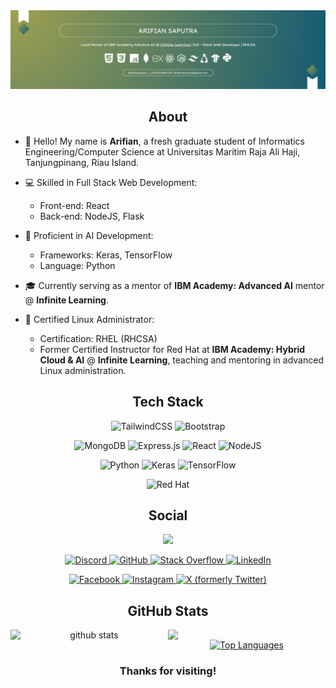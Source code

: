 <img src="banner.png"  alt="Profile Banner"  />

<h2 align="center">About</h2>

- 👋 Hello! My name is **Arifian**, a fresh graduate student of Informatics Engineering/Computer Science at Universitas Maritim Raja Ali Haji, Tanjungpinang, Riau Island.

- 💻 Skilled in Full Stack Web Development:
  - Front-end: React
  - Back-end: NodeJS, Flask

- 🤖 Proficient in AI Development:
  - Frameworks: Keras, TensorFlow
  - Language: Python

- 🎓 Currently serving as a mentor of **IBM Academy: Advanced AI** mentor @ **Infinite Learning**.

- 🐧 Certified Linux Administrator:
  - Certification: RHEL (RHCSA)
  - Former Certified Instructor for Red Hat at **IBM Academy: Hybrid Cloud & AI** @ **Infinite Learning**, teaching and mentoring in advanced Linux administration.


<h2 align="center">Tech Stack</h2>
<p align="center">
  <img src="https://img.shields.io/badge/tailwindcss-%2338B2AC.svg?style=for-the-badge&logo=tailwind-css&logoColor=white" alt="TailwindCSS">
  <img src="https://img.shields.io/badge/bootstrap-%238511FA.svg?style=for-the-badge&logo=bootstrap&logoColor=white" alt="Bootstrap">
</p>
<p align="center">
  <img src="https://img.shields.io/badge/MongoDB-%234ea94b.svg?style=for-the-badge&logo=mongodb&logoColor=white" alt="MongoDB">
  <img src="https://img.shields.io/badge/express.js-%23404d59.svg?style=for-the-badge&logo=express&logoColor=%2361DAFB" alt="Express.js">
  <img src="https://img.shields.io/badge/react-%2320232a.svg?style=for-the-badge&logo=react&logoColor=%2361DAFB" alt="React">
  <img src="https://img.shields.io/badge/node.js-6DA55F?style=for-the-badge&logo=node.js&logoColor=white" alt="NodeJS">
</p>
<p align="center">
  <img src="https://img.shields.io/badge/python-3670A0?style=for-the-badge&logo=python&logoColor=ffdd54" alt="Python">
  <img src="https://img.shields.io/badge/Keras-%23D00000.svg?style=for-the-badge&logo=Keras&logoColor=white" alt="Keras">
  <img src="https://img.shields.io/badge/TensorFlow-%23FF6F00.svg?style=for-the-badge&logo=TensorFlow&logoColor=white" alt="TensorFlow">
</p>
<p align="center">
  <img src="https://img.shields.io/badge/Red%20Hat-EE0000?style=for-the-badge&logo=redhat&logoColor=white" alt="Red Hat">
</p>


<h2 align="center">Social</h2>

<p align="center">
  <a href="https://www.github.com/arifian853" target="_blank" rel="noreferrer"><img
src="https://img.shields.io/github/followers/arifian853?logo=github&style=for-the-badge&color=0891b2&labelColor=1c1917" /></a>
</p>

<p align="center">
  <a href="https://discord.com/users/AutumnNymph#9288" target="_blank" rel="noreferrer">
    <img src="https://img.shields.io/badge/Discord-%235865F2.svg?style=for-the-badge&logo=discord&logoColor=white" alt="Discord">
  </a>
  <a href="https://www.github.com/arifian853" target="_blank" rel="noreferrer">
    <img src="https://img.shields.io/badge/github-%23121011.svg?style=for-the-badge&logo=github&logoColor=white" alt="GitHub">
  </a>
  <a href="https://www.stackoverflow.com/users/13294082/arifian-saputra" target="_blank" rel="noreferrer">
    <img src="https://img.shields.io/badge/-Stackoverflow-FE7A16?style=for-the-badge&logo=stack-overflow&logoColor=white" alt="Stack Overflow">
  </a>
  <a href="https://www.linkedin.com/in/arifian-saputra-08135a178" target="_blank" rel="noreferrer">
    <img src="https://img.shields.io/badge/linkedin-%230077B5.svg?style=for-the-badge&logo=linkedin&logoColor=white" alt="LinkedIn">
  </a>
</p>
<p align="center">
  <a href="https://www.facebook.com/arifian.syaputra.9" target="_blank" rel="noreferrer">
    <img src="https://img.shields.io/badge/Facebook-%231877F2.svg?style=for-the-badge&logo=Facebook&logoColor=white" alt="Facebook">
  </a>
  <a href="http://www.instagram.com/arifiansaputra_" target="_blank" rel="noreferrer">
    <img src="https://img.shields.io/badge/Instagram-%23E4405F.svg?style=for-the-badge&logo=Instagram&logoColor=white" alt="Instagram">
  </a>
  <a href="https://www.twitter.com/ArifianSaputra0" target="_blank" rel="noreferrer">
    <img src="https://img.shields.io/badge/X-%23000000.svg?style=for-the-badge&logo=X&logoColor=white" alt="X (formerly Twitter)">
  </a>
</p>

<h2 align="center">GitHub Stats</h2>
<p align="center">
  <img src="https://github-readme-stats.vercel.app/api?username=arifian853&show_icons=true&theme=tokyonight" alt="github stats" width="50%" align="left"/>
  <img src="https://github-readme-streak-stats.herokuapp.com/?user=arifian853&theme=dark" width="50%" align="left">
</p>
<p align="center">
  <a href="https://github.com/arifian853" align="left"><img src="https://github-readme-stats.vercel.app/api/top-langs/?username=arifian853&langs_count=10&title_color=0891b2&text_color=ffffff&icon_color=0891b2&bg_color=1c1917&hide_border=true&locale=en&custom_title=Top%20%Languages" alt="Top Languages" /></a>
</p>

<h3 align="center">Thanks for visiting!</h3>
